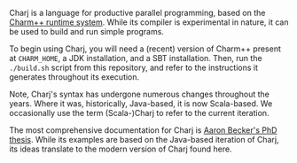 Charj is a language for productive parallel programming, based on the [Charm++ runtime system](https://github.com/UIUC-PPL/charm). While its compiler is experimental in nature, it can be used to build and run simple programs.

To begin using Charj, you will need a (recent) version of Charm++ present at `CHARM_HOME`, a JDK installation, and a SBT installation. Then, run the `./build.sh` script from this repository, and refer to the instructions it generates throughout its execution.

Note, Charj's syntax has undergone numerous changes throughout the years. Where it was, historically, Java-based, it is now Scala-based. We occasionally use the term (Scala-)Charj to refer to the current iteration.

The most comprehensive documentation for Charj is [Aaron Becker's PhD thesis](http://charm.cs.illinois.edu/newPapers/12-44/paper.pdf). While its examples are based on the Java-based iteration of Charj, its ideas translate to the modern version of Charj found here.
